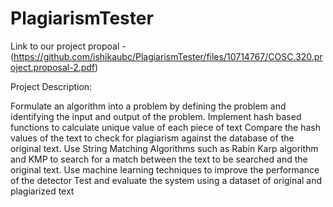 
# PlagiarismTester
Link to our project propoal -  (https://github.com/ishikaubc/PlagiarismTester/files/10714767/COSC.320.project.proposal-2.pdf)

Project Description:

Formulate an algorithm into a problem by defining the problem and identifying the input and output of the problem. 
Implement hash based functions to calculate unique value of each piece of text 
Compare the hash values of the text to check for plagiarism against the database of the original text.
Use String Matching Algorithms such as Rabin Karp algorithm and KMP to search for a match between the text to be searched and the original text.
Use machine learning techniques to improve the performance of the detector
Test and evaluate the system using a dataset of original and plagiarized text
